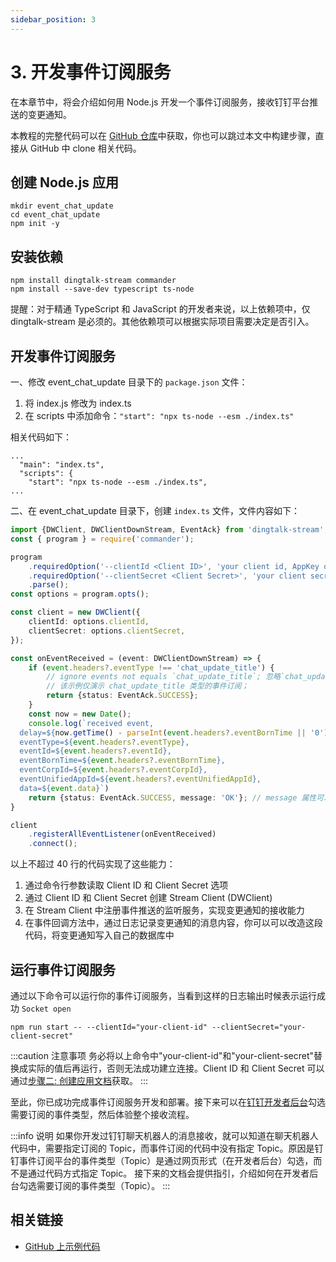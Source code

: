 ```yaml
---
sidebar_position: 3
---
```


# 3. 开发事件订阅服务

在本章节中，将会介绍如何用 Node.js 开发一个事件订阅服务，接收钉钉平台推送的变更通知。

本教程的完整代码可以在 [GitHub 仓库](https://github.com/open-dingtalk/dingtalk-tutorial-nodejs)中获取，你也可以跳过本文中构建步骤，直接从 GitHub 中 clone 相关代码。

## 创建 Node.js 应用

```shell
mkdir event_chat_update
cd event_chat_update
npm init -y
```

## 安装依赖

```shell
npm install dingtalk-stream commander
npm install --save-dev typescript ts-node
```

提醒：对于精通 TypeScript 和 JavaScript 的开发者来说，以上依赖项中，仅 dingtalk-stream 是必须的。其他依赖项可以根据实际项目需要决定是否引入。

## 开发事件订阅服务

一、修改 event_chat_update 目录下的 `package.json` 文件：

1. 将 index.js 修改为 index.ts
2. 在 scripts 中添加命令：`"start": "npx ts-node --esm ./index.ts"`

相关代码如下：
```text {2,4}
...
  "main": "index.ts",
  "scripts": {
    "start": "npx ts-node --esm ./index.ts",
...
```

二、在 event_chat_update 目录下，创建 `index.ts` 文件，文件内容如下：

```typescript title="index.ts" {15-31} showLineNumbers
import {DWClient, DWClientDownStream, EventAck} from 'dingtalk-stream';
const { program } = require('commander');

program
    .requiredOption('--clientId <Client ID>', 'your client id, AppKey or SuiteKey')
    .requiredOption('--clientSecret <Client Secret>', 'your client secret, AppSecret or SuiteSecret')
    .parse();
const options = program.opts();

const client = new DWClient({
    clientId: options.clientId,
    clientSecret: options.clientSecret,
});

const onEventReceived = (event: DWClientDownStream) => {
    if (event.headers?.eventType !== 'chat_update_title') {
        // ignore events not equals `chat_update_title`; 忽略`chat_update_title`之外的其他事件；
        // 该示例仅演示 chat_update_title 类型的事件订阅；
        return {status: EventAck.SUCCESS};
    }
    const now = new Date();
    console.log(`received event, 
  delay=${now.getTime() - parseInt(event.headers?.eventBornTime || '0')}ms, 
  eventType=${event.headers?.eventType}, 
  eventId=${event.headers?.eventId}, 
  eventBornTime=${event.headers?.eventBornTime},  
  eventCorpId=${event.headers?.eventCorpId},
  eventUnifiedAppId=${event.headers?.eventUnifiedAppId}, 
  data=${event.data}`)
    return {status: EventAck.SUCCESS, message: 'OK'}; // message 属性可以是任意字符串；
}

client
    .registerAllEventListener(onEventReceived)
    .connect();
```

以上不超过 40 行的代码实现了这些能力：
1. 通过命令行参数读取 Client ID 和 Client Secret 选项
2. 通过 Client ID 和 Client Secret 创建 Stream Client (DWClient)
3. 在 Stream Client 中注册事件推送的监听服务，实现变更通知的接收能力
4. 在事件回调方法中，通过日志记录变更通知的消息内容，你可以可以改造这段代码，将变更通知写入自己的数据库中

## 运行事件订阅服务

通过以下命令可以运行你的事件订阅服务，当看到这样的日志输出时候表示运行成功 `Socket open`

```shell
npm run start -- --clientId="your-client-id" --clientSecret="your-client-secret"
```

:::caution 注意事项
务必将以上命令中"your-client-id"和"your-client-secret"替换成实际的值后再运行，否则无法成功建立连接。Client ID 和 Client Secret 可以通过[步骤二: 创建应用文档](create-app)获取。
:::

至此，你已成功完成事件订阅服务开发和部署。接下来可以在[钉钉开发者后台](https://open-dev.dingtalk.com)勾选需要订阅的事件类型，然后体验整个接收流程。

:::info 说明
如果你开发过钉钉聊天机器人的消息接收，就可以知道在聊天机器人代码中，需要指定订阅的 Topic，而事件订阅的代码中没有指定 Topic。原因是钉钉事件订阅平台的事件类型（Topic）是通过网页形式（在开发者后台）勾选，而不是通过代码方式指定 Topic。
接下来的文档会提供指引，介绍如何在开发者后台勾选需要订阅的事件类型（Topic）。
:::

## 相关链接

* [GitHub 上示例代码](https://github.com/open-dingtalk/dingtalk-tutorial-nodejs)